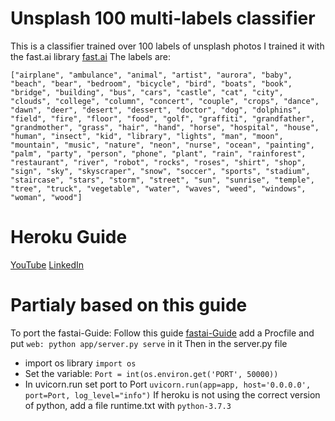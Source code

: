 # Unsplash 100 multi-labels classifier
This is a classifier trained over 100 labels of unsplash photos
I trained it with the fast.ai library [fast.ai](https://github.com/fastai/fastai)
The labels are:
```
["airplane", "ambulance", "animal", "artist", "aurora", "baby", "beach", "bear", "bedroom", "bicycle", "bird", "boats", "book", "bridge", "building", "bus", "cars", "castle", "cat", "city", "clouds", "college", "column", "concert", "couple", "crops", "dance", "dawn", "deer", "desert", "dessert", "doctor", "dog", "dolphins", "field", "fire", "floor", "food", "golf", "graffiti", "grandfather", "grandmother", "grass", "hair", "hand", "horse", "hospital", "house", "human", "insect", "kid", "library", "lights", "man", "moon", "mountain", "music", "nature", "neon", "nurse", "ocean", "painting", "palm", "party", "person", "phone", "plant", "rain", "rainforest", "restaurant", "river", "robot", "rocks", "roses", "shirt", "shop", "sign", "sky", "skyscraper", "snow", "soccer", "sports", "stadium", "staircase", "stars", "storm", "street", "sun", "sunrise", "temple", "tree", "truck", "vegetable", "water", "waves", "weed", "windows", "woman", "wood"]
```
# Heroku Guide
[YouTube](https://www.youtube.com/channel/UC6PxQ3D3CL2qO50uElk83Aw)
[LinkedIn](https://www.linkedin.com/in/souvik-roy-975193186/)

# Partialy based on this guide
To port the fastai-Guide:
Follow this guide [fastai-Guide](https://course.fast.ai/deployment_render.html)
add a Procfile and put ```web: python app/server.py serve``` in it
Then in the server.py file 
  * import os library ```import os```
  * Set the variable: ```Port = int(os.environ.get('PORT', 50000))```
  * In uvicorn.run set port to Port ```uvicorn.run(app=app, host='0.0.0.0', port=Port, log_level="info")```
If heroku is not using the correct version of python, add a file runtime.txt with ```python-3.7.3```


